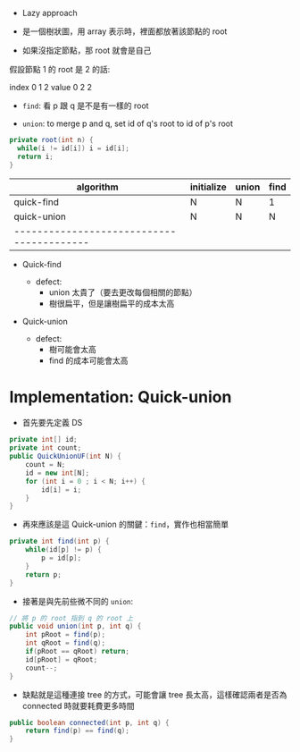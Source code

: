
- Lazy approach

- 是一個樹狀圖，用 array 表示時，裡面都放著該節點的 root

- 如果沒指定節點，那 root 就會是自己

假設節點 1 的 root 是 2 的話:

index 0 1 2
value 0 2 2

- `find`: 看 p 跟 q 是不是有一樣的 root

- `union`: to merge p and q, set id of q's root to id of p's root

```java
private root(int n) {
  while(i != id[i]) i = id[i];
  return i;
}
```


|  algorithm  | initialize | union | find |
|-------------|------------|-------|------|
|  quick-find |     N      |   N   |  1   |
| quick-union |     N      |   N   |  N   |
|-----------------------------------------|


- Quick-find 
  - defect:
    - union 太貴了（要去更改每個相關的節點）
    - 樹很扁平，但是讓樹扁平的成本太高

- Quick-union
  - defect:
    - 樹可能會太高
    - find 的成本可能會太高

# Implementation: Quick-union

- 首先要先定義 DS

```java
private int[] id;
private int count;
public QuickUnionUF(int N) {
    count = N;
    id = new int[N];
    for (int i = 0 ; i < N; i++) {
        id[i] = i;
    }
}
```

- 再來應該是這 Quick-union 的關鍵：`find`，實作也相當簡單

```java
private int find(int p) {
    while(id[p] != p) {
        p = id[p];
    }
    return p;
}
```

- 接著是與先前些微不同的 `union`:


```java
// 將 p 的 root 指到 q 的 root 上
public void union(int p, int q) {
    int pRoot = find(p);
    int qRoot = find(q);
    if(pRoot == qRoot) return;
    id[pRoot] = qRoot;
    count--;
}
```

- 缺點就是這種連接 tree 的方式，可能會讓 tree 長太高，這樣確認兩者是否為 connected 時就要耗費更多時間


```java
public boolean connected(int p, int q) {
    return find(p) == find(q);
}
```

